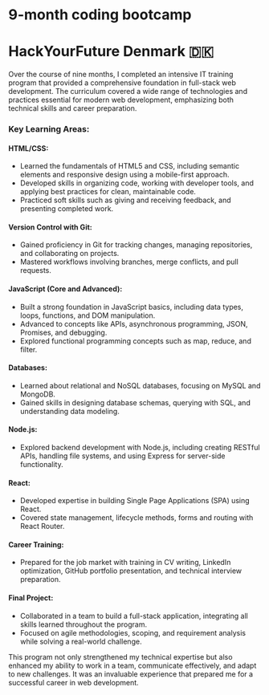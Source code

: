 # 9-month coding bootcamp
# HackYourFuture Denmark 🇩🇰

<p>Over the course of nine months, I completed an intensive IT training program that provided a comprehensive foundation in full-stack web development. The curriculum covered a wide range of technologies and practices essential for modern web development, emphasizing both technical skills and career preparation.</p>

<h3>Key Learning Areas:</h3>

<h4>HTML/CSS:</h4>
<ul>
<li>Learned the fundamentals of HTML5 and CSS, including semantic elements and responsive design using a mobile-first approach.</li>
<li>Developed skills in organizing code, working with developer tools, and applying best practices for clean, maintainable code.</li>
<li>Practiced soft skills such as giving and receiving feedback, and presenting completed work.</li>
</ul>

<h4>Version Control with Git:</h4>
<ul>
<li>Gained proficiency in Git for tracking changes, managing repositories, and collaborating on projects.</li>
<li>Mastered workflows involving branches, merge conflicts, and pull requests.</li>
</ul>

<h4>JavaScript (Core and Advanced):</h4>
<ul>
<li>Built a strong foundation in JavaScript basics, including data types, loops, functions, and DOM manipulation.</li>
<li>Advanced to concepts like APIs, asynchronous programming, JSON, Promises, and debugging.</li>
<li>Explored functional programming concepts such as map, reduce, and filter.</li>
</ul>

<h4>Databases:</h4>
<ul>
<li>Learned about relational and NoSQL databases, focusing on MySQL and MongoDB.</li>
<li>Gained skills in designing database schemas, querying with SQL, and understanding data modeling.</li>
</ul>

<h4>Node.js:</h4>
<ul>
<li>Explored backend development with Node.js, including creating RESTful APIs, handling file systems, and using Express for server-side functionality.</li>
</ul>

<h4>React:</h4>
<ul>
<li>Developed expertise in building Single Page Applications (SPA) using React.</li>
<li>Covered state management, lifecycle methods, forms and routing with React Router.</li>
</ul>

<h4>Career Training:</h4>
<ul>
<li>Prepared for the job market with training in CV writing, LinkedIn optimization, GitHub portfolio presentation, and technical interview preparation.</li>
</ul>

<h4>Final Project:</h4>
<ul>
<li>Collaborated in a team to build a full-stack application, integrating all skills learned throughout the program.</li>
<li>Focused on agile methodologies, scoping, and requirement analysis while solving a real-world challenge.</li>
</ul>

<p>This program not only strengthened my technical expertise but also enhanced my ability to work in a team, communicate effectively, and adapt to new challenges. It was an invaluable experience that prepared me for a successful career in web development.</p>
